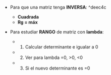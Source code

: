 
- Para que una matriz tenga **INVERSA**: ^deec4c
	-  **Cuadrada**
	-  **Rg = máx**

- Para estudiar **RANGO** de matriz con **lambda**:
	- 1) Calcular determinante e igualar a 0
	- 2) Ver para lambda =0, >0, <0
	- 3) Si el nuevo determinante es =0